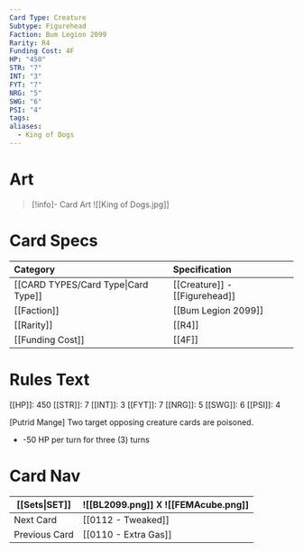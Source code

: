 ```yaml
---
Card Type: Creature
Subtype: Figurehead
Faction: Bum Legion 2099
Rarity: R4
Funding Cost: 4F
HP: "450"
STR: "7"
INT: "3"
FYT: "7"
NRG: "5"
SWG: "6"
PSI: "4"
tags: 
aliases:
  - King of Dogs
---
```

# Art

> [!info]- Card Art
> ![[King of Dogs.jpg]]

# Card Specs

| Category | Specification| 
| :--- | :--- |
| [[CARD TYPES/Card Type\|Card Type]] | [[Creature]] - [[Figurehead]] |  
| [[Faction]] | [[Bum Legion 2099]] |  
| [[Rarity]] | [[R4]] |  
| [[Funding Cost]] | [[4F]] |  

# Rules Text  

[[HP]]: 450 [[STR]]: 7 [[INT]]: 3 [[FYT]]: 7 [[NRG]]: 5 [[SWG]]: 6 [[PSI]]: 4  

[Putrid Mange] Two target opposing creature cards are poisoned.
- -50 HP per turn for three (3) turns

# Card Nav

| [[Sets\|SET]] |  ![[BL2099.png]] 𐌢 ![[FEMAcube.png]] |
| --- | --- |
| Next Card | [[0112 - Tweaked]] |
| Previous Card | [[0110 - Extra Gas]] |

